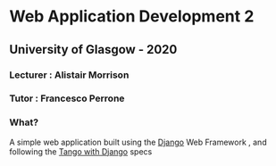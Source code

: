 # Web Application Development 2
## University of Glasgow - 2020

### Lecturer : Alistair Morrison
### Tutor : Francesco Perrone

### What?
A simple web application built using the [Django](https://www.djangoproject.com/) Web
Framework , and following the [Tango with Django](https://www.tangowithdjango.com/)
specs
